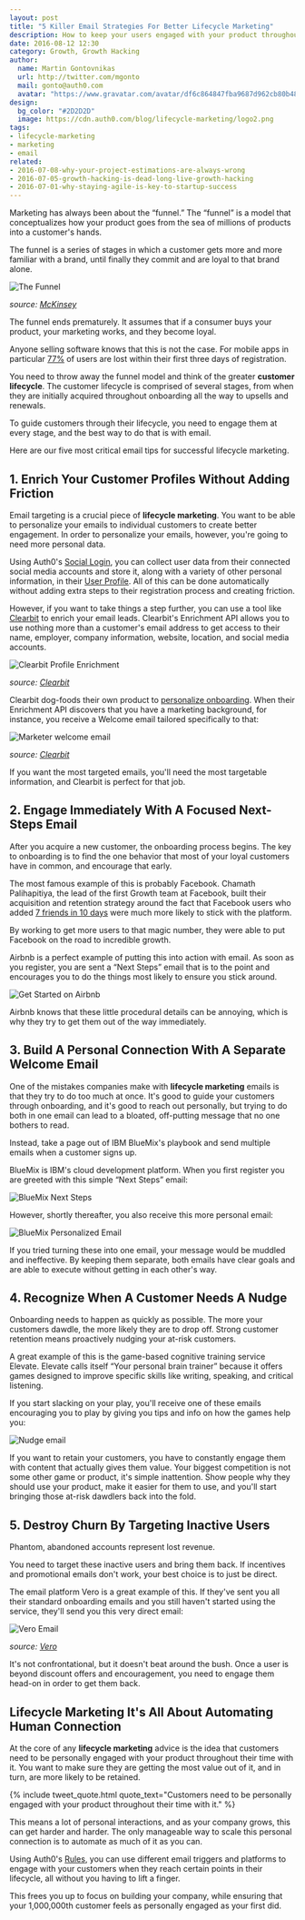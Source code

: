 ```yaml
---
layout: post
title: "5 Killer Email Strategies For Better Lifecycle Marketing"
description: How to keep your users engaged with your product throughout their time with it
date: 2016-08-12 12:30
category: Growth, Growth Hacking
author:
  name: Martin Gontovnikas
  url: http://twitter.com/mgonto
  mail: gonto@auth0.com
  avatar: "https://www.gravatar.com/avatar/df6c864847fba9687d962cb80b482764??s=60"
design:
  bg_color: "#2D2D2D"
  image: https://cdn.auth0.com/blog/lifecycle-marketing/logo2.png
tags:
- lifecycle-marketing
- marketing
- email
related:
- 2016-07-08-why-your-project-estimations-are-always-wrong
- 2016-07-05-growth-hacking-is-dead-long-live-growth-hacking
- 2016-07-01-why-staying-agile-is-key-to-startup-success
---
```


Marketing has always been about the “funnel.” The “funnel” is a model that conceptualizes how your product goes from the sea of millions of products into a customer's hands.

The funnel is a series of stages in which a customer gets more and more familiar with a brand, until finally they commit and are loyal to that brand alone.

![The Funnel](https://cdn.auth0.com/blog/lifecycle-marketing/the-funnel.png)

*source: [McKinsey](http://www.mckinsey.com/business-functions/marketing-and-sales/our-insights/the-consumer-decision-journey)*

The funnel ends prematurely. It assumes that if a consumer buys your product, your marketing works, and they become loyal.

Anyone selling software knows that this is not the case. For mobile apps in particular [77%](https://amplitude.com/blog/2016/02/18/mobile-retention-tactics/) of users are lost within their first three days of registration. 

You need to throw away the funnel model and think of the greater **customer lifecycle**. The customer lifecycle is comprised of several stages, from when they are initially acquired throughout onboarding all the way to upsells and renewals. 

To guide customers through their lifecycle, you need to engage them at every stage, and the best way to do that is with email.

Here are our five most critical email tips for successful lifecycle marketing.

## 1. Enrich Your Customer Profiles Without Adding Friction

Email targeting is a crucial piece of **lifecycle marketing**. You want to be able to personalize your emails to individual customers to create better engagement. In order to personalize your emails, however, you're going to need more personal data.

Using Auth0's [Social Login](https://auth0.com/learn/social-login/), you can collect user data from their connected social media accounts and store it, along with a variety of other personal information, in their [User Profile](https://auth0.com/docs/user-profile). All of this can be done automatically without adding extra steps to their registration process and creating friction.

However, if you want to take things a step further, you can use a tool like [Clearbit](http://blog.clearbit.com/customized-saas-on-boarding-actions-person-role-referring-link/) to enrich your email leads. Clearbit's Enrichment API allows you to use nothing more than a customer's email address to get access to their name, employer, company information, website, location,  and social media accounts.

![Clearbit Profile Enrichment](https://cdn.auth0.com/blog/lifecycle-marketing/clearbit-profile-enrichment.png)

*source: [Clearbit](https://clearbit.com/enrichment)*

Clearbit dog-foods their own product to [personalize onboarding](http://blog.clearbit.com/customized-saas-on-boarding-actions-person-role-referring-link/). When their Enrichment API discovers that you have a marketing background, for instance, you receive a Welcome email tailored specifically to that:

![Marketer welcome email](https://cdn.auth0.com/blog/lifecycle-marketing/marketer-welcome-email.png)

*source: [Clearbit](http://blog.clearbit.com/customized-saas-on-boarding-actions-person-role-referring-link/)*

If you want the most targeted emails, you'll need the most targetable information, and Clearbit is perfect for that job.

## 2. Engage Immediately With A Focused Next-Steps Email

After you acquire a new customer, the onboarding process begins. The key to onboarding is to find the one behavior that most of your loyal customers have in common, and encourage that early.

The most famous example of this is probably Facebook. Chamath Palihapitiya, the lead of the first Growth team at Facebook, built their acquisition and retention strategy around the fact that Facebook users who added [7 friends in 10 days](https://www.youtube.com/watch?v=raIUQP71SBU) were much more likely to stick with the platform.

By working to get more users to that magic number, they were able to put Facebook on the road to incredible growth.

Airbnb is a perfect example of putting this into action with email. As soon as you register, you are sent a “Next Steps” email that is to the point and encourages you to do the things most likely to ensure you stick around.

![Get Started on Airbnb](https://cdn.auth0.com/blog/lifecycle-marketing/Get-started-on-Airbnb.png)

Airbnb knows that these little procedural details can be annoying, which is why they try to get them out of the way immediately. 

## 3. Build A Personal Connection With A Separate Welcome Email

One of the mistakes companies make with **lifecycle marketing** emails is that they try to do too much at once. It's good to guide your customers through onboarding, and it's good to reach out personally, but trying to do both in one email can lead to a bloated, off-putting message that no one bothers to read.

Instead, take a page out of IBM BlueMix's playbook and send multiple emails when a customer signs up.

BlueMix is IBM's cloud development platform. When you first register you are greeted with this simple “Next Steps” email:

![BlueMix Next Steps](https://cdn.auth0.com/blog/lifecycle-marketing/bluemix-registration.png)

However, shortly thereafter, you also receive this more personal email:

![BlueMix Personalized Email](https://cdn.auth0.com/blog/lifecycle-marketing/bluemix-personalized-email.png)

If you tried turning these into one email, your message would be muddled and ineffective. By keeping them separate, both emails have clear goals and are able to execute without getting in each other's way.

## 4. Recognize When A Customer Needs A Nudge

Onboarding needs to happen as quickly as possible. The more your customers dawdle, the more likely they are to drop off. Strong customer retention means proactively nudging your at-risk customers.

 A great example of this is the game-based cognitive training service Elevate. Elevate calls itself “Your personal brain trainer” because it offers games designed to improve specific skills like writing, speaking, and critical listening. 

If you start slacking on your play, you'll receive one of these emails encouraging you to play by giving you tips and info on how the games help you:

![Nudge email](https://cdn.auth0.com/blog/lifecycle-marketing/nudge-email.jpg)

If you want to retain your customers, you have to constantly engage them with content that actually gives them value. Your biggest competition is not some other game or product, it's simple inattention. Show people why they should use your product, make it easier for them to use, and you'll start bringing those at-risk dawdlers back into the fold.

## 5. Destroy Churn By Targeting Inactive Users

Phantom, abandoned accounts represent lost revenue.

You need to target these inactive users and bring them back. If incentives and promotional emails don't work, your best choice is to just be direct. 

The email platform Vero is a great example of this. If they've sent you all their standard onboarding emails and you still haven't started using the service, they'll send you this very direct email:

![Vero Email](https://cdn.auth0.com/blog/lifecycle-marketing/Vero-email.png)

*source: [Vero](http://www.getvero.com/resources/guides/lifecycle-marketing/behavioral-emails/#11)*

It's not confrontational, but it doesn't beat around the bush. Once a user is beyond discount offers and encouragement, you need to engage them head-on in order to get them back.

## Lifecycle Marketing It's All About Automating Human Connection

At the core of any **lifecycle marketing** advice is the idea that customers need to be personally engaged with your product throughout their time with it. You want to make sure they are getting the most value out of it, and in turn, are more likely to be retained.

{% include tweet_quote.html quote_text="Customers need to be personally engaged with your product throughout their time with it." %}

This means a lot of personal interactions, and as your company grows, this can get harder and harder. The only manageable way to scale this personal connection is to automate as much of it as you can.

Using Auth0's [Rules](https://auth0.com/docs/rules), you can use different email triggers and platforms to engage with your customers when they reach certain points in their lifecycle, all without you having to lift a finger. 

This frees you up to focus on building your company, while ensuring that your 1,000,000th customer feels as personally engaged as your first did.
